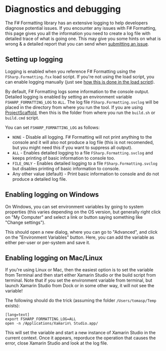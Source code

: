 ﻿Diagnostics and debugging
=========================

The F# Formatting library has an extensive logging to help developers diagnose
potential issues. If you encounter any issues with F# Formatting, this
page gives you all the information you need to create a log file with detailed
trace of what is going one. This may give you some hints on what is wrong & a
detailed report that you can send when [submitting an
issue](https://github.com/tpetricek/FSharp.Formatting/issues).

Setting up logging
------------------

Logging is enabled when you reference F# Formatting using the `FSharp.Formatting.fsx`
load script. If you're not using the load script, you can enable logging manually
(just see [how this is done in the load script](https://github.com/tpetricek/FSharp.Formatting/blob/master/packages/FSharp.Formatting/FSharp.Formatting.fsx)).

By default, F# Formatting logs some information to the console output. 
Detailed logging is enabled by setting an environment variable `FSHARP_FORMATTING_LOG` to 
`ALL`. The log file `FSharp.Formatting.svclog` will be placed in the directory from where 
you run the tool. If you are using [ProjectScaffold](https://github.com/fsprojects/ProjectScaffold), 
then this is the folder from where you run the `build.sh` or `build.cmd` script.

You can set `FSHARP_FORMATTING_LOG` as follows:

 - `NONE` - Disable all logging. F# Formatting will not print anything to the console
   and it will also not produce a log file (this is not recomended, but you might need
   this if you want to suppress all output).
 - `ALL` - Enables detailed logging to a file `FSharp.Formatting.svclog` and keeps 
   printing of basic information to console too.
 - `FILE_ONLY` - Enables detailed logging to a file `FSharp.Formatting.svclog` but disables
   printing of basic information to console.
 - Any other value (default) - Print basic information to console and do not produce
   a detailed log file.

Enabling logging on Windows
---------------------------

On Windows, you can set environment variables by going to system properties
(this varies depending on the OS version, but generally right click on
"My Computer" and select a link or button saying something like "Change settings").

This should open a new dialog, where you can go to "Advanced", and click on the
"Environment Variables" button. Here, you can add the variable as either per-user
or per-system and save it. 

Enabling logging on Mac/Linux
-----------------------------

If you're using Linux or Mac, then the easiest option is to set the
variable from Terminal and then start either Xamarin Studio or the build script from terminal. Note that
if you set the environment variable from terminal, but launch Xamarin Studio
from Dock or in some other way, it will not see the variable!

The following should do the trick (assuming the folder `/Users/tomasp/Temp` exists):

    [lang=text]
    export FSHARP_FORMATTING_LOG=ALL
    open -n /Applications/Xamarin\ Studio.app/

This will set the variable and start a new instance of Xamarin Studio in the current
context. Once it appears, reporduce the operation that causes the error, close
Xamarin Studio and look at the log file.
